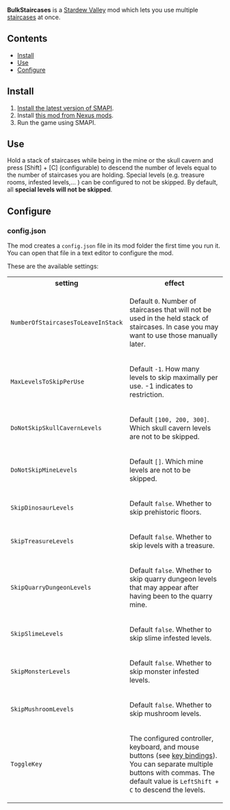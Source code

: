 **BulkStaircases** is a [Stardew Valley](https://stardewvalley.net/) mod which lets you use multiple [staircases](https://stardewvalleywiki.com/Staircase) at once.

## Contents
* [Install](#install)
* [Use](#use)
* [Configure](#configure)

## Install
1. [Install the latest version of SMAPI](https://smapi.io/).
3. Install [this mod from Nexus mods](https://www.nexusmods.com/stardewvalley/mods/10622).
4. Run the game using SMAPI.

## Use
Hold a stack of staircases while being in the mine or the skull cavern and press [Shift] + [C] (configurable) to descend the number of levels equal to the number of staircases you are holding.
Special levels (e.g. treasure rooms, infested levels,... ) can be configured to not be skipped. By default, all <b>special levels will not be skipped</b>.

## Configure
### config.json
The mod creates a `config.json` file in its mod folder the first time you run it. You can open that
file in a text editor to configure the mod.

These are the available settings:

<table>
<tr>
  <th>setting</th>
  <th>effect</th>
</tr>
<tr>
  <td><code>NumberOfStaircasesToLeaveInStack</code></td>
  <td>

Default `0`. Number of staircases that will not be used in the held stack of staircases. In case you may want to use those manually later.

  </td>
</tr>
<tr>
  <td><code>MaxLevelsToSkipPerUse</code></td>
  <td>

Default `-1`. How many levels to skip maximally per use. -1 indicates to restriction.

  </td>
</tr>
<tr>
  <td><code>DoNotSkipSkullCavernLevels</code></td>
  <td>

Default `[100, 200, 300]`. Which skull cavern levels are not to be skipped.

  </td>
</tr>
<tr>
  <td><code>DoNotSkipMineLevels</code></td>
  <td>

Default `[]`. Which mine levels are not to be skipped.

  </td>
</tr>
<tr>
  <td><code>SkipDinosaurLevels</code></td>
  <td>

Default `false`. Whether to skip prehistoric floors.

  </td>
</tr>
<tr>
  <td><code>SkipTreasureLevels</code></td>
  <td>

Default `false`. Whether to skip levels with a treasure.

  </td>
</tr>
<tr>
  <td><code>SkipQuarryDungeonLevels</code></td>
  <td>

Default `false`. Whether to skip quarry dungeon levels that may appear after having been to the quarry mine.

  </td>
</tr>
<tr>
  <td><code>SkipSlimeLevels</code></td>
  <td>

Default `false`. Whether to skip slime infested levels.

  </td>
</tr>
<tr>
  <td><code>SkipMonsterLevels</code></td>
  <td>

Default `false`. Whether to skip monster infested levels.

  </td>
</tr>
<tr>
  <td><code>SkipMushroomLevels</code></td>
  <td>

Default `false`. Whether to skip mushroom levels.

  </td>
</tr>
<tr>
  <td><code>ToggleKey</code></td>
  <td>

The configured controller, keyboard, and mouse buttons (see [key bindings](https://stardewvalleywiki.com/Modding:Key_bindings)).
You can separate multiple buttons with commas. The default value is `LeftShift + C` to descend the levels.

  </td>
</tr>
</table>
